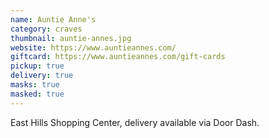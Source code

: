 ```yaml
---
name: Auntie Anne's
category: craves
thumbnail: auntie-annes.jpg
website: https://www.auntieannes.com/
giftcard: https://www.auntieannes.com/gift-cards
pickup: true
delivery: true
masks: true
masked: true
---
```


East Hills Shopping Center, delivery available via Door Dash.
